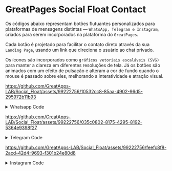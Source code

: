 # **GreatPages Social Float Contact**

Os códigos abaixo representam botões flutuantes personalizados para plataformas de mensagens distintas — `WhatsApp, Telegram e Instagram`, criados para serem incorporados na plataforma do `GreatPages`.

Cada botão é projetado para facilitar o contato direto através da sua `Landing Page`, usando um link que direciona o usuário ao chat privado.

Os ícones são incorporados como `gráficos vetoriais escaláveis (SVG)` para manter a clareza em diferentes resoluções de tela. Já os botões são animados com um efeito de pulsação e alteram a cor de fundo quando o mouse é passado sobre eles, melhorando a interatividade e atração visual.

https://github.com/GreatApps-LAB/Social_Float/assets/99222756/10532cc8-85aa-4902-96d5-295972b11b93

<details><summary>Whatsapp Code</summary> <br>

  ```css
  /* Whatsapp Float for GreatPages v. 3.0.1 - Ⓒ Copyright Claiton Lemes. */

  <a href="https://api.whatsapp.com/send?phone=55XX000000000" target="_blank" class="float" aria-label="Botão para contato no WhatsApp" role="button">
  <svg class="icon" aria-hidden="true" viewBox="0 0 22 23" >

  <path d="M7.68912 8.20891C7.57438 11.4876 9.83005 14.5469 13.9408 14.3726M8.80688 7.53476V8.73039C8.80688 9.03883 8.55646 9.28925 8.24798 9.28925C7.93954 9.28925 7.68912 9.03883 7.68912 8.73039V7.53476C7.68912 7.22632 7.93954 6.9759 8.24798 6.9759C8.55646 6.9759 8.80688 7.22632 8.80688 7.53476ZM14.5589 14.3726H13.3633C13.0549 14.3726 12.8045 14.1222 12.8045 13.8137C12.8045 13.5053 13.0549 13.2548 13.3633 13.2548H14.5589C14.8674 13.2548 15.1178 13.5053 15.1178 13.8137C15.1178 14.1222 14.8674 14.3726 14.5589 14.3726ZM11.1215 1C16.6111 1 21.0679 5.45681 21.0679 10.9464C21.0679 16.4359 16.6111 20.8927 11.1215 20.8927C9.77124 20.8927 8.48348 20.6231 7.30912 20.1348C4.675 20.5158 3.96776 20.6064 1 21C1.77356 19.1434 2.13579 18.3382 2.88292 16.5179C1.80505 14.9279 1.17515 13.0101 1.17515 10.9464C1.17515 5.45681 5.63196 1 11.1215 1Z"/></svg></a>

  <style>

  :root {
  --icon: #ffffff;
  --background: #00c800;
  --background-hover: #009600;
  --pulse: #00c800;
  }
  .icon {
  width: 30px;
  height: 30px;
  fill: none;
  stroke: var(--icon);
  stroke-width: 2;
  stroke-miterlimit: 1.5;
  stroke-linecap: round;
  stroke-linejoin: round;
  }

  .float {
  display: flex;
  align-items: center;
  justify-content: center;
  position: fixed;
  cursor: pointer;
  width: 60px;
  height: 60px;
  bottom: 40px;
  right: 40px;
  background-color: var(--background);
  border-radius: 50px;
  z-index: 1000000;
  transition: background-color 1s;
  animation: pulse 3s infinite;
  }

  .float:hover {
  background-color: var(--background-hover);
  }

  @keyframes pulse {
  0% {
  box-shadow: 0 0 0 0 var(--pulse);
  }
  50% {
  box-shadow: 0 0 0 20px #ffffff00;
  }
  100% {
  box-shadow: 0 0 0 0 #ffffff00;
  }
  }

  </style>
  ```

</details>

https://github.com/GreatApps-LAB/Social_Float/assets/99222756/035c0802-8175-4295-8192-5364e9398f27

<details><summary>Telegram Code</summary> <br>

```css

/* Telegram Float for GreatPages v. 3.0.0 - Ⓒ Copyright Claiton Lemes. */

<a href="Telegram_Link" target="_blank" class="float" aria-label="Botão para contato no Telegram" role="button">
<svg class="icon" aria-hidden="true" viewBox="0 0 50 40" >
<path d="M0,17.46A3.22,3.22,0,0,1,1.87,16q4.62-1.8,9.26-3.56L42.84.25A3.55,3.55,0,0,1,43.61,0,2,2,0,0,1,46,2.18a17.08,17.08,0,0,1-.45,2.91Q42.3,20.44,39,35.77a6.38,6.38,0,0,1-.53,1.52,1.79,1.79,0,0,1-2.27,1,4.87,4.87,0,0,1-1.36-.65c-3.3-2.39-6.58-4.8-9.87-7.21l-.42-.31c-.13.12-.26.22-.37.33l-5,4.81a2.46,2.46,0,0,1-1.83.75c0-.65.08-1.29.13-1.92.2-2.81.39-5.62.61-8.43a1,1,0,0,1,.3-.59Q27.9,16.42,37.47,7.84s.1-.07.13-.12L38,7.05a2.48,2.48,0,0,0-.82-.14,2.47,2.47,0,0,0-.89.41q-11.9,7.42-23.8,14.87a.85.85,0,0,1-.64.11Q6.73,20.76,1.68,19.17A2.72,2.72,0,0,1,0,18Z"/></svg></a>

<style>
:root {
--icon: #ffffff;
--background: #0088cc;
--background-hover: #006395;
--pulse: #0088cc;
}

.icon {
width: 30px;
height: 30px;
fill: var(--icon);


}

.float {
display: flex;
align-items: center;
justify-content: center;
position: fixed;
cursor: pointer;
width: 60px;
height: 60px;
bottom: 40px;
right: 40px;
background-color: var(--background);
border-radius: 50px;
z-index: 1000000;
transition: background-color 1s;
animation: pulse 3s infinite;
}

.float:hover {
background-color: var(--background-hover);
}

@keyframes pulse {
0% {
box-shadow: 0 0 0 0 var(--pulse);
}
50% {
box-shadow: 0 0 0 20px #ffffff00;
}
100% {
box-shadow: 0 0 0 0 #ffffff00;
}
}
</style>

```
</details>

https://github.com/GreatApps-LAB/Social_Float/assets/99222756/feefc8f8-2acd-42d4-9693-f301b24e80d8

<details><summary>Instagram Code</summary> <br>

```CSS

/*Instagram Float for Greatpages v. 2.0.0 - Ⓒ Copyright Claiton Lemes.*/

<a href="Instagram_Link" target="_blank" class="float" aria-label="Botão para contato no Instagram" role="button">
<svg class="icon" aria-hidden="true" viewBox="0 0 18 18">
<path
d="M5 2C4.20435 2 3.44129 2.31607 2.87868 2.87868C2.31607 3.44129 2 4.20435 2 5V13C2 13.7956 2.31607 14.5587 2.87868 15.1213C3.44129 15.6839 4.20435 16 5 16H13C13.7956 16 14.5587 15.6839 15.1213 15.1213C15.6839 14.5587 16 13.7956 16 13V5C16 4.20435 15.6839 3.44129 15.1213 2.87868C14.5587 2.31607 13.7956 2 13 2H5ZM1.46447 1.46447C2.40215 0.526784 3.67392 0 5 0H13C14.3261 0 15.5979 0.526784 16.5355 1.46447C17.4732 2.40215 18 3.67392 18 5V13C18 14.3261 17.4732 15.5979 16.5355 16.5355C15.5979 17.4732 14.3261 18 13 18H5C3.67392 18 2.40215 17.4732 1.46447 16.5355C0.526784 15.5979 0 14.3261 0 13V5C0 3.67392 0.526784 2.40215 1.46447 1.46447ZM13.5 3.5C14.0523 3.5 14.5 3.94772 14.5 4.5V4.51C14.5 5.06228 14.0523 5.51 13.5 5.51C12.9477 5.51 12.5 5.06228 12.5 4.51V4.5C12.5 3.94772 12.9477 3.5 13.5 3.5ZM6.17157 6.17157C6.92172 5.42143 7.93913 5 9 5C10.0609 5 11.0783 5.42143 11.8284 6.17157C12.5786 6.92172 13 7.93913 13 9C13 10.0609 12.5786 11.0783 11.8284 11.8284C11.0783 12.5786 10.0609 13 9 13C7.93913 13 6.92172 12.5786 6.17157 11.8284C5.42143 11.0783 5 10.0609 5 9C5 7.93913 5.42143 6.92172 6.17157 6.17157ZM9 7C8.46957 7 7.96086 7.21071 7.58579 7.58579C7.21071 7.96086 7 8.46957 7 9C7 9.53043 7.21071 10.0391 7.58579 10.4142C7.96086 10.7893 8.46957 11 9 11C9.53043 11 10.0391 10.7893 10.4142 10.4142C10.7893 10.0391 11 9.53043 11 9C11 8.46957 10.7893 7.96086 10.4142 7.58579C10.0391 7.21071 9.53043 7 9 7Z"
/>
</svg>
</a>

<style>
:root {
--icon: #ffffff;
--gradient-normal: #e9a61d, #ef3738, #9d24ce;
--gradient-hover: #cb8f17, #bc2323, #721597;
--pulse: #ef3738;
}

.icon {
width: 30px;
height: 30px;
fill: var(--icon);
}

.float {
display: flex;
align-items: center;
justify-content: center;
position: fixed;
cursor: pointer;
width: 60px;
height: 60px;
bottom: 30px;
right: 30px;
transition: background 2s;
background: linear-gradient(45deg, var(--gradient-normal));
border-radius: 50px;
z-index: 1000000;
animation: pulse 3s infinite;
}

.float:hover {
background: linear-gradient(45deg, var(--gradient-hover));
}

@keyframes pulse {
0% {
box-shadow: 0 0 0 0 var(--pulse);
}
50% {
box-shadow: 0 0 0 20px #ffffff00;
}
100% {
box-shadow: 0 0 0 0 #ffffff00;
}
}
</style>
```
</details>
